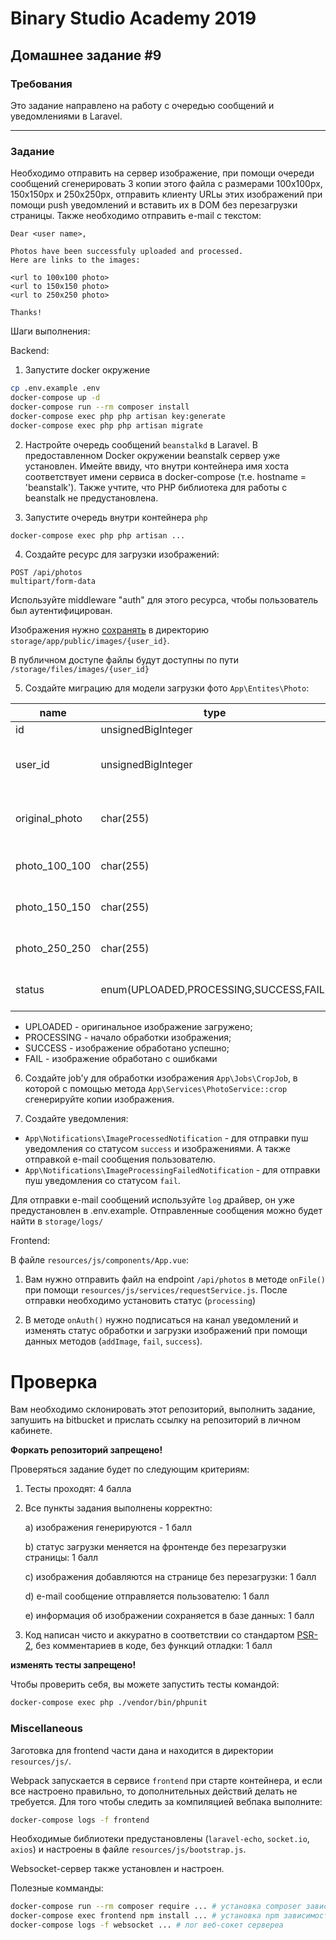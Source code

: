 # Binary Studio Academy 2019

## Домашнее задание #9

### Требования

Это задание направлено на работу c очередью сообщений и уведомлениями в Laravel.

***

### Задание

Необходимо отправить на сервер изображение, при помощи очереди сообщений сгенерировать 3 копии этого файла с размерами 100х100px, 150х150px и 250х250px, отправить клиенту URLы этих изображений при помощи push уведомлений и вставить их в DOM без перезагрузки страницы. Также необходимо отправить e-mail с текстом:

```
Dear <user name>,

Photos have been successfuly uploaded and processed.
Here are links to the images:

<url to 100x100 photo>
<url to 150x150 photo>
<url to 250x250 photo>

Thanks!
```

Шаги выполнения:

Backend:

1) Запустите docker окружение
    
```bash
cp .env.example .env
docker-compose up -d
docker-compose run --rm composer install
docker-compose exec php php artisan key:generate
docker-compose exec php php artisan migrate
```

2) Настройте очередь сообщений `beanstalkd` в Laravel. В предоставленном Docker окружении beanstalk сервер уже установлен. Имейте ввиду, что внутри контейнера имя хоста соответствует имени сервиса в docker-compose (т.е. hostname = 'beanstalk'). Также учтите, что PHP библиотека для работы с beanstalk не предустановлена. 

3) Запустите очередь внутри контейнера `php`

```bash
docker-compose exec php php artisan ...
```

4) Создайте ресурс для загрузки изображений:

```
POST /api/photos
multipart/form-data
```

Используйте middleware "auth" для этого ресурса, чтобы пользователь был аутентифицирован.

Изображения нужно [сохранять](https://laravel.com/docs/5.8/filesystem#file-uploads) в директорию `storage/app/public/images/{user_id}`.

В публичном доступе файлы будут доступны по пути `/storage/files/images/{user_id}`

5) Создайте миграцию для модели загрузки фото `App\Entites\Photo`:

| name           | type                                                                | Description                                           |
|----------------|---------------------------------------------------------------------|-------------------------------------------------------|
| id             | unsignedBigInteger                                                  | PK                                                    |
| user_id        | unsignedBigInteger                                                  | id of user who uploaded image                         |
| original_photo | char(255)                                                           | path to original file on the server                   |
| photo_100_100  | char(255)                                                           | image 100x100 px                                      |
| photo_150_150  | char(255)                                                           | image 150х150 px                                      |
| photo_250_250  | char(255)                                                           | image 250x250 px                                      |
| status         | enum(UPLOADED,PROCESSING,SUCCESS,FAIL)                              | status of processing photo                            |

- UPLOADED - оригинальное изображение загружено;
- PROCESSING - начало обработки изображения;
- SUCCESS - изображение обработано успешно;
- FAIL - изображение обработано с ошибками

6) Создайте job'у для обработки изображения `App\Jobs\CropJob`, в которой с помощью метода `App\Services\PhotoService::crop` сгенерируйте копии изображения.

7) Создайте уведомления:

- `App\Notifications\ImageProcessedNotification` - для отправки пуш уведомления со статусом `success` и изображениями. А также отправкой e-mail сообщения пользователю.
- `App\Notifications\ImageProcessingFailedNotification` - для отправки пуш уведомления со статусом `fail`.

Для отправки e-mail сообщений используйте `log` драйвер, он уже предустановлен в .env.example. Отправленные сообщения можно будет найти в `storage/logs/`

Frontend:

В файле `resources/js/components/App.vue`:

1) Вам нужно отправить файл на endpoint `/api/photos` в методе `onFile()` при помощи `resources/js/services/requestService.js`. После отправки необходимо установить статус (`processing`)

2) В методе `onAuth()` нужно подписаться на канал уведомлений и изменять статус обработки и загрузки изображений при помощи данных методов (`addImage`, `fail`, `success`).

# Проверка

Вам необходимо склонировать этот репозиторий, выполнить задание, запушить на bitbucket и прислать ссылку на репозиторий в личном кабинете.

__Форкать репозиторий запрещено!__

Проверяться задание будет по следующим критериям:

1) Тесты проходят: 4 балла

2) Все пункты задания выполнены корректно:

    a) изображения генерируются - 1 балл

    b) статус загрузки меняется на фронтенде без перезагрузки страницы: 1 балл

    c) изображения добавляются на странице без перезагрузки: 1 балл

    d) e-mail сообщение отправляется пользователю: 1 балл 

    e) информация об изображении сохраняется в базе данных: 1 балл

3) Код написан чисто и аккуратно в соответствии со стандартом [PSR-2](https://www.php-fig.org/psr/psr-2/), без комментариев в коде, без функций отладки: 1 балл

__изменять тесты запрещено!__

Чтобы проверить себя, вы можете запустить тесты командой:

```bash
docker-compose exec php ./vendor/bin/phpunit
```

### Miscellaneous

Заготовка для frontend части дана и находится в директории `resources/js/`.

Webpack запускается в сервисе `frontend` при старте контейнера, и если все настроено правильно, то дополнительных действий делать не требуется. Для того чтобы следить за компиляцией вебпака выполните:

```bash
docker-compose logs -f frontend
```

Необходимые библиотеки предустановлены (`laravel-echo`, `socket.io`, `axios`) и настроены в файле `resources/js/bootstrap.js`.

Websocket-сервер также установлен и настроен.

Полезные комманды:

```bash
docker-compose run --rm composer require ... # установка composer зависимостей
docker-compose exec frontend npm install ... # установка npm зависимостей
docker-compose logs -f websocket ... # лог веб-сокет сервереа
```
